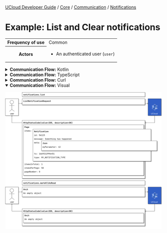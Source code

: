 [UCloud Developer Guide](/docs/developer-guide/README.md) / [Core](/docs/developer-guide/core/README.md) / [Communication](/docs/developer-guide/core/communication/README.md) / [Notifications](/docs/developer-guide/core/communication/notifications.md)

# Example: List and Clear notifications

<table>
<tr><th>Frequency of use</th><td>Common</td></tr>
<tr>
<th>Actors</th>
<td><ul>
<li>An authenticated user (<code>user</code>)</li>
</ul></td>
</tr>
</table>
<details>
<summary>
<b>Communication Flow:</b> Kotlin
</summary>

```kotlin
NotificationDescriptions.list.call(
    ListNotificationRequest(
        itemsPerPage = null, 
        page = null, 
        since = null, 
        type = null, 
    ),
    user
).orThrow()

/*
Page(
    items = listOf(Notification(
        id = 56123, 
        message = "Something has happened", 
        meta = JsonObject(mapOf("myParameter" to JsonLiteral(
            content = "42", 
            isString = false, 
        )),)), 
        read = false, 
        ts = 1669212996451, 
        type = "MY_NOTIFICATION_TYPE", 
    )), 
    itemsInTotal = 1, 
    itemsPerPage = 50, 
    pageNumber = 0, 
)
*/
NotificationDescriptions.markAllAsRead.call(
    Unit,
    user
).orThrow()

/*
Unit
*/
```


</details>

<details>
<summary>
<b>Communication Flow:</b> TypeScript
</summary>

```typescript
// Authenticated as user
await callAPI(NotificationsApi.list(
    {
        "type": null,
        "since": null,
        "itemsPerPage": null,
        "page": null
    }
);

/*
{
    "itemsInTotal": 1,
    "itemsPerPage": 50,
    "pageNumber": 0,
    "items": [
        {
            "type": "MY_NOTIFICATION_TYPE",
            "message": "Something has happened",
            "id": 56123,
            "meta": {
                "myParameter": 42
            },
            "ts": 1669212996451,
            "read": false
        }
    ]
}
*/
await callAPI(NotificationsApi.markAllAsRead(
    {
    }
);

/*
{
}
*/
```


</details>

<details>
<summary>
<b>Communication Flow:</b> Curl
</summary>

```bash
# ------------------------------------------------------------------------------------------------------
# $host is the UCloud instance to contact. Example: 'http://localhost:8080' or 'https://cloud.sdu.dk'
# $accessToken is a valid access-token issued by UCloud
# ------------------------------------------------------------------------------------------------------

# Authenticated as user
curl -XGET -H "Authorization: Bearer $accessToken" "$host/api/notifications?" 

# {
#     "itemsInTotal": 1,
#     "itemsPerPage": 50,
#     "pageNumber": 0,
#     "items": [
#         {
#             "type": "MY_NOTIFICATION_TYPE",
#             "message": "Something has happened",
#             "id": 56123,
#             "meta": {
#                 "myParameter": 42
#             },
#             "ts": 1669212996451,
#             "read": false
#         }
#     ]
# }

curl -XPOST -H "Authorization: Bearer $accessToken" "$host/api/notifications/read/all" 

# {
# }

```


</details>

<details open>
<summary>
<b>Communication Flow:</b> Visual
</summary>

![](/docs/diagrams/notifications_list-and-clear.png)

</details>


